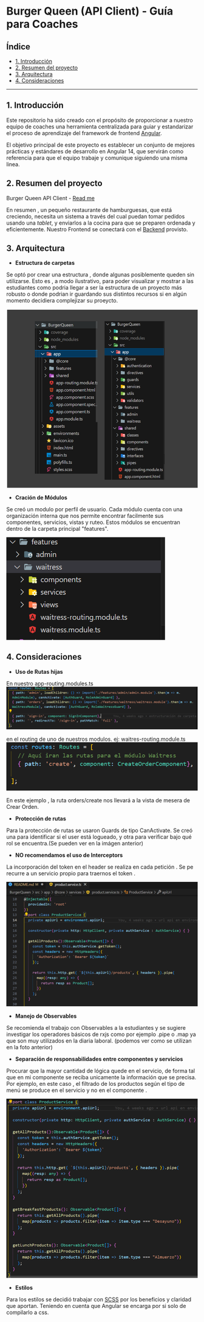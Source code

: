 # Burger Queen (API Client) - Guía para Coaches

## Índice

* [1. Introducción](#1-introducción)
* [2. Resumen del proyecto](#2-resumen-del-proyecto)
* [3. Arquitectura](#3-arquitectura)
* [4. Consideraciones](#4-consideraciones)

***

## 1. Introducción
 Este repositorio ha sido creado con el propósito de proporcionar a nuestro equipo de coaches una herramienta centralizada para guiar y estandarizar el proceso de aprendizaje del framework de frontend [Angular](https://angular.io/).

 El objetivo principal de este proyecto es establecer un conjunto de mejores prácticas y estándares de desarrollo en Angular 14, que servirán como referencia para que el equipo trabaje y comunique siguiendo una misma linea.


## 2. Resumen del proyecto
Burger Queen API Client - [Read me](https://github.com/Laboratoria/DEV009-burger-queen-api-client)

En resumen , un pequeño restaurante de hamburguesas, que está creciendo, necesita un
sistema a través del cual puedan tomar pedidos usando una _tablet_, y enviarlos
a la cocina para que se preparen ordenada y eficientemente.
Nuestro Frontend se conectará con el [Backend](https://app.swaggerhub.com/apis-docs/ssinuco/BurgerQueenAPI/2.0.0) provisto.

## 3. Arquitectura

* **Estructura de carpetas**

Se optó por crear una estructura , donde algunas posiblemente queden sin utilizarse. Esto es , a modo ilustrativo, para poder visualizar y mostrar a las estudiantes como podria llegar a ser la estructura de un proyecto más robusto o donde podrian ir guardando sus distintos recursos si en algún momento decidiera complejizar su proeycto.

![estructura](estructura.png)


* **Cración de Módulos**

Se creó un modulo por perfil de usuario. Cada módulo cuenta con una organización interna que nos permite encontrar facilmente sus componentes, servicios, vistas y ruteo. Estos módulos se encuentran dentro de la carpeta principal "features".

![modulos](image.png)

## 4. Consideraciones

* **Uso de Rutas hijas**

En nuestro app-routing.modules.ts
![Alt text](image-2.png)

en el routing de uno de nuestros modulos. ej: waitres-routing.module.ts
![Alt text](image-3.png)

En este ejemplo , la ruta orders/create nos llevará a la vista de mesera de Crear Orden.

* **Protección de rutas**

Para la protección de rutas se usaron Guards de tipo CanActivate. Se creó una para identificar si el user está logueado, y otra para verificar bajo qué rol se encuentra.(Se pueden ver en la imágen anterior)

* **NO recomendamos el uso de Interceptors**

La incorporación del token en el header se realiza en cada petición . Se pe recurre a un servicio propio para traernos el token . 

![Alt text](image-4.png)

* **Manejo de Observables**

Se recomienda el trabajo con Observables a la estudiantes y se sugiere investigar los operadores básicos de rxjs como por ejemplo .pipe o .map ya que son muy utilizados en la diaria laboral.
(podemos ver como se utilizan en la foto anterior)

* **Separación de responsabilidades entre componentes y servicios**

Procurar que la mayor cantidad de lógica quede en el servicio, de forma tal que en mi componente se reciba unicamente la información que se precisa. Por ejemplo, en este caso , el filtrado de los productos según el tipo de menú se produce en el servicio y no en el componente . 

![Alt text](image-5.png)

* **Estilos**

Para los estilos se decidió trabajar con [SCSS](https://sass-lang.com/guide/#variables) por los beneficios y claridad que aportan. 
Teniendo en cuenta que Angular se encarga por si solo de compilarlo a css.

